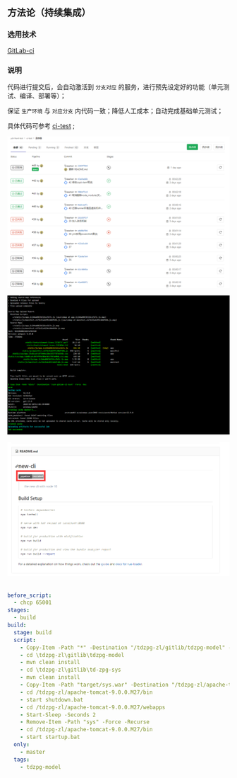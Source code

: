 ## 方法论（持续集成）

### 选用技术

[GitLab-ci](https://docs.gitlab.com/ee/ci/README.html)

### 说明

代码进行提交后，会自动激活到 `分支对应` 的服务，进行预先设定好的功能（单元测试、编译、部署等）；

保证 `生产环境` 与 `对应分支` 内代码一致；降低人工成本；自动完成基础单元测试；

具体代码可参考 [ci-test](https://github.com/beiding110/ci-test) ;

![ci-flow](../_media/deploy/ci-flow.png)

![ci-console](../_media/deploy/ci-console.png)

![ci-tag](../_media/deploy/ci-tag.png)

```.gitlab-ci.yml

before_script:
  - chcp 65001
stages:
  - build
build:
  stage: build
  script:
    - Copy-Item -Path "*" -Destination "/tdzpg-zl/gitlib/tdzpg-model" -Force -Recurse
    - cd \tdzpg-zl\gitlib\tdzpg-model
    - mvn clean install
    - cd \tdzpg-zl\gitlib\td-zpg-sys
    - mvn clean install
    - Copy-Item -Path "target/sys.war" -Destination "/tdzpg-zl/apache-tomcat-9.0.0.M27/webapps" -Force -Recurse
    - cd /tdzpg-zl/apache-tomcat-9.0.0.M27/bin
    - start shutdown.bat
    - cd /tdzpg-zl/apache-tomcat-9.0.0.M27/webapps
    - Start-Sleep -Seconds 2
    - Remove-Item -Path "sys" -Force -Recurse
    - cd /tdzpg-zl/apache-tomcat-9.0.0.M27/bin
    - start startup.bat
  only:
    - master
  tags:
    - tdzpg-model

```
